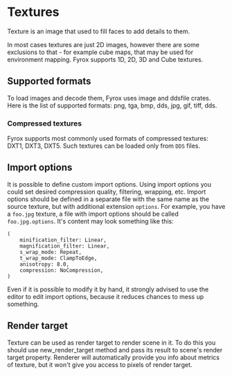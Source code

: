 # Textures

Texture is an image that used to fill faces to add details to them.

In most cases textures are just 2D images, however there are some exclusions to that - for example cube maps,
that may be used for environment mapping. Fyrox supports 1D, 2D, 3D and Cube textures.

## Supported formats

To load images and decode them, Fyrox uses image and ddsfile crates. Here is the list of supported formats: png,
tga, bmp, dds, jpg, gif, tiff, dds.

### Compressed textures

Fyrox supports most commonly used formats of compressed textures: DXT1, DXT3, DXT5. Such textures can be loaded
only from `DDS` files. 

## Import options

It is possible to define custom import options. Using import options you could set desired compression quality,
filtering, wrapping, etc. Import options should be defined in a separate file with the same name as the source
texture, but with additional extension `options`. For example, you have a `foo.jpg` texture, a file with import
options should be called `foo.jpg.options`. It's content may look something like this:

```text
(
    minification_filter: Linear,
    magnification_filter: Linear,
    s_wrap_mode: Repeat,
    t_wrap_mode: ClampToEdge,
    anisotropy: 8.0,
    compression: NoCompression,    
)
```

Even if it is possible to modify it by hand, it strongly advised to use the editor to edit import options, because
it reduces chances to mess up something.

## Render target

Texture can be used as render target to render scene in it. To do this you should use new_render_target method and
pass its result to scene's render target property. Renderer will automatically provide you info about metrics of
texture, but it won't give you access to pixels of render target.